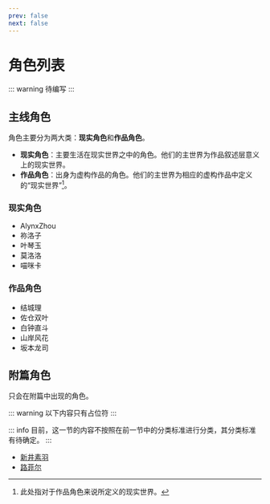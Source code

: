 ```yaml
---
prev: false
next: false
---
```

# 角色列表 <Badge type="warning" text="TODO" />

::: warning
待编写
:::

## 主线角色

角色主要分为两大类：**现实角色**和**作品角色**。

* **现实角色**：主要生活在现实世界之中的角色。他们的主世界为作品叙述层意义上的现实世界。
* **作品角色**：出身为虚构作品的角色。他们的主世界为相应的虚构作品中定义的“现实世界”[^1]。

[^1]: 此处指对于作品角色来说所定义的现实世界。

### 现实角色

* AlynxZhou
* 祢洛子
* 叶琴玉
* 莫洛洛
* 喵咪卡

### 作品角色

* 结城理
* 佐仓双叶
* 白钟直斗
* 山岸风花
* 坂本龙司

## 附篇角色

只会在附篇中出现的角色。

::: warning
以下内容只有占位符
:::

::: info
目前，这一节的内容不按照在前一节中的分类标准进行分类，其分类标准有待确定。
:::

* [新井素羽](extra/suwa-arai.md)
* [路菲尔](extra/luffy.md)
